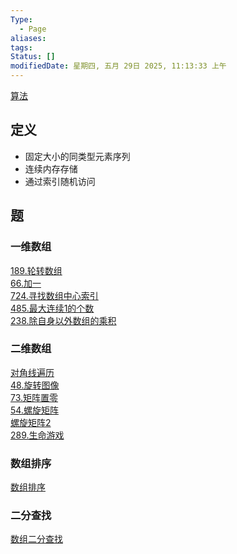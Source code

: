 ```yaml
---
Type:
  - Page
aliases: 
tags:
Status: []
modifiedDate: 星期四, 五月 29日 2025, 11:13:33 上午
---
```

[算法](算法.md)

## 定义

- 固定大小的同类型元素序列
- 连续内存存储
- 通过索引随机访问

## 题

### 一维数组

[189.轮转数组](189.轮转数组.md)  
[66.加一](66.加一.md)  
[724.寻找数组中心索引](724.寻找数组中心索引.md)  
[485.最大连续1的个数](485.最大连续1的个数.md)  
[238.除自身以外数组的乘积](238.除自身以外数组的乘积.md)

### 二维数组

[对角线遍历](对角线遍历.md)  
[48.旋转图像](48.旋转图像.md)  
[73.矩阵置零](73.矩阵置零.md)  
[54.螺旋矩阵](54.螺旋矩阵.md)  
[螺旋矩阵2](螺旋矩阵2.md)  
[289.生命游戏](289.生命游戏.md)

### 数组排序

[数组排序](数组排序.md)

### 二分查找

[数组二分查找](数组二分查找.md)
